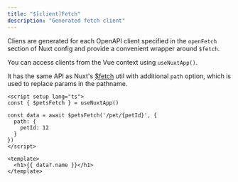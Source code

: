 ```yaml
---
title: "$[client]Fetch"
description: "Generated fetch client"
---
```


Cliens are generated for each OpenAPI client specified in the `openFetch` section of Nuxt config and provide a convenient wrapper around `$fetch`. 

You can access clients from the Vue context using `useNuxtApp()`.

It has the same API as Nuxt's [$fetch](https://nuxt.com/docs/api/utils/dollarfetch) util with additional `path` option, which is used to replace params in the pathname.

```vue
<script setup lang="ts">
const { $petsFetch } = useNuxtApp()

const data = await $petsFetch('/pet/{petId}', {
  path: {
    petId: 12
  }
})
</script>

<template>
  <h1>{{ data?.name }}</h1>
</template>
```

